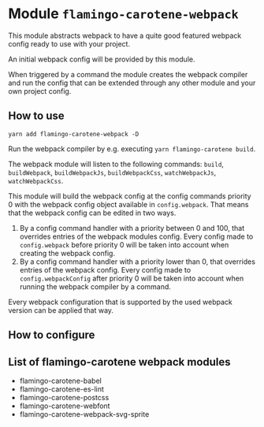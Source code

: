 # Module `flamingo-carotene-webpack`
This module abstracts webpack to have a quite good featured webpack config ready to use with your project.

An initial webpack config will be provided by this module.

When triggered by a command the module creates the webpack compiler and run the config that can be extended through
any other module and your own project config.

## How to use
```
yarn add flamingo-carotene-webpack -D
```

Run the webpack compiler by e.g. executing `yarn flamingo-carotene build`.

The webpack module will listen to the following commands: `build`, `buildWebpack`, `buildWebpackJs`, `buildWebpackCss`,
`watchWebpackJs`, `watchWebpackCss`.

This module will build the webpack config at the config commands priority 0 with the webpack config object available in
`config.webpack`. That means that the webpack config can be edited in two ways.
1. By a config command handler with a priority between 0 and 100, that overrides entries of the webpack modules
config. Every config made to `config.webpack` before priority 0 will be taken into account when creating the webpack
config.
2. By a config command handler with a priority lower than 0, that overrides entries of the webpack config. Every config
made to `config.webpackConfig` after priority 0 will be taken into account when running the webpack compiler by a
command.

Every webpack configuration that is supported by the used webpack version can be applied that way.

## How to configure


## List of flamingo-carotene webpack modules
- flamingo-carotene-babel
- flamingo-carotene-es-lint
- flamingo-carotene-postcss
- flamingo-carotene-webfont
- flamingo-carotene-webpack-svg-sprite
